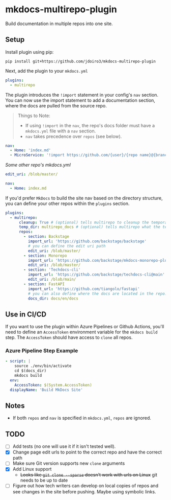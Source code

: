 # mkdocs-multirepo-plugin

Build documentation in multiple repos into one site.

## Setup

Install plugin using pip:

```
pip install git+https://github.com/jdoiro3/mkdocs-multirepo-plugin
```

Next, add the plugin to your `mkdocs.yml`

```yaml
plugins:
  - multirepo
```

The plugin introduces the `!import` statement in your config's `nav` section. You can now use the import statement to add a documentation section, where the docs are pulled from the source repo.

> Things to Note:
>
> - If using `!import` in the `nav`, the repo's docs folder must have a `mkdocs.yml` file with a `nav` section.
> - `nav` takes precedence over `repos` (see below).

```yaml
nav:
  - Home: 'index.md'
  - MicroService: '!import https://github.com/{user}/{repo name}@{branch}'
```

*Some other repo's mkdocs.yml*
```yaml
edit_uri: /blob/master/

nav:
  - Home: index.md
```

If you'd prefer `MkDocs` to build the site nav based on the directory structure, you can define your other repos within the `plugins` section.

```yaml
plugins:
  - multirepo:
      cleanup: True # (optional) tells multirepo to cleanup the temporary directory where other repo docs are imported to
      temp_dir: multirepo_docs # (optional) tells multirepo what the temp directory should be called
      repos:
        - section: Backstage
          import_url: 'https://github.com/backstage/backstage'
          # you can define the edit uri path
          edit_uri: /blob/master/
        - section: Monorepo
          import_url: 'https://github.com/backstage/mkdocs-monorepo-plugin'
          edit_uri: /blob/master/
        - section: 'Techdocs-cli'
          import_url: 'https://github.com/backstage/techdocs-cli@main'
          edit_uri: /blob/main/
        - section: FastAPI
          import_url: 'https://github.com/tiangolo/fastapi'
          # you can also define where the docs are located in the repo. Default is docs
          docs_dir: docs/en/docs
```

## Use in CI/CD

If you want to use the plugin within Azure Pipelines or Github Actions, you'll need to define an `AccessToken` environment variable for the `mkdocs build` step. The `AccessToken` should have access to `clone` all repos.

### Azure Pipeline Step Example

```yaml
- script: |
    source ./env/bin/activate
    cd $(docs_dir)
    mkdocs build
  env:
    AccessToken: $(System.AccessToken)
  displayName: 'Build MkDocs Site'
```

## Notes

- If both `repos` and `nav` is specified in `mkdocs.yml`, `repos` are ignored.

## TODO

- [ ] Add tests (no one will use it if it isn't tested well).
- [x] Change page edit urls to point to the correct repo and have the correct path
- [ ] Make sure Git version supports new `clone` arguments
- [x] Add Linux support
  - ~~Looks like `git clone --sparse` doesn't work with urls on Linux~~ git needs to be up to date
- [ ] Figure out how tech writers can develop on local copies of repos and see changes in the site before pushing. Maybe using symbolic links.
